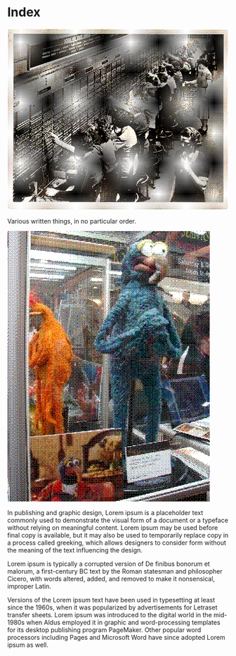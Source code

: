 # Index

![An image.](/img/switchboard.png)

Various written things, in no particular order.

!["Gonzo" screen-used puppet from *Muppets From Space (1999)*.](/img/gonzo.png)

In publishing and graphic design, Lorem ipsum is a placeholder text
commonly used to demonstrate the visual form of a document or a typeface
without relying on meaningful content. Lorem ipsum may be used before
final copy is available, but it may also be used to temporarily replace
copy in a process called greeking, which allows designers to consider
form without the meaning of the text influencing the design.

Lorem ipsum is typically a corrupted version of De finibus bonorum et
malorum, a first-century BC text by the Roman statesman and philosopher
Cicero, with words altered, added, and removed to make it nonsensical,
improper Latin.

Versions of the Lorem ipsum text have been used in typesetting at least
since the 1960s, when it was popularized by advertisements for Letraset
transfer sheets. Lorem ipsum was introduced to the digital world in
the mid-1980s when Aldus employed it in graphic and word-processing
templates for its desktop publishing program PageMaker. Other popular
word processors including Pages and Microsoft Word have since adopted
Lorem ipsum as well.
